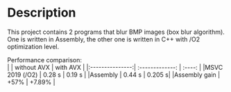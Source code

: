 # Description
This project contains 2 programs that blur BMP images (box blur algorithm). One is written in Assembly, the other one is written in C++ with /O2 optimization level.

Performance comparison:  
|                 | without AVX     | with AVX |
|:---------------:| :-------------: | :----: |
|MSVC 2019 (/O2)  | 0.28 s          | 0.19 s |
|Assembly         | 0.44 s          | 0.205 s|
|Assembly gain    | +57%            | +7.89%  |
